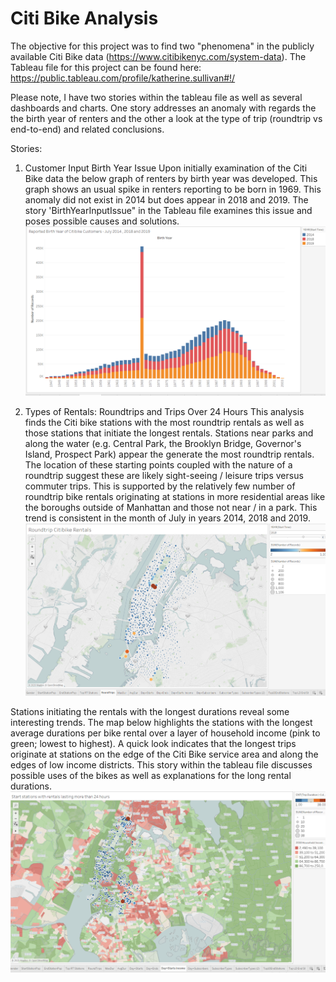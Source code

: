 # Citi Bike Analysis

The objective for this project was to find two "phenomena" in the publicly available Citi Bike data (https://www.citibikenyc.com/system-data).  The Tableau file for this project can be found here: https://public.tableau.com/profile/katherine.sullivan#!/

Please note, I have two stories within the tableau file as well as several dashboards and charts.  One story addresses an anomaly with regards the the birth year of renters and the other a look at the type of trip (roundtrip vs end-to-end) and related conclusions.

Stories:
1) Customer Input Birth Year Issue 
Upon initially examination of the Citi Bike data the below graph of renters by birth year was developed.  This graph shows an usual spike in renters reporting to be born in 1969.  This anomaly did not exist in 2014 but does appear in 2018 and 2019.  The story 'BirthYearInputIssue" in the Tableau file examines this issue and poses possible causes and solutions.
![alt text](https://github.com/koegs30/Citibike-Analysis/blob/master/Images/BirthYearGraph3yrs.png)

2) Types of Rentals: Roundtrips and Trips Over 24 Hours
This analysis finds the Citi bike stations with the most roundtrip rentals as well as those stations that initiate the longest rentals.  Stations near parks and along the water (e.g. Central Park, the Brooklyn Bridge, Governor's Island, Prospect Park) appear the generate the most roundtrip rentals.  The location of these starting points coupled with the nature of a roundtrip suggest these are likely sight-seeing / leisure trips versus commuter trips.  This is supported by the relatively few number of roundtrip bike rentals originating at stations in more residential areas like the boroughs outside of Manhattan and those not near / in a park.  This trend is consistent in the month of July in years 2014, 2018 and 2019.
![alt_text](https://github.com/koegs30/Citibike-Analysis/blob/master/Images/RoundTrips.png)

Stations initiating the rentals with the longest durations reveal some interesting trends.  The map below highlights the stations with the longest average durations per bike rental over a layer of household income (pink to green; lowest to highest).  A quick look indicates that the longest trips originate at stations on the edge of the Citi Bike service area and along the edges of low income districts.  This story within the tableau file discusses possible uses of the bikes as well as explanations for the long rental durations.
![alt_text](https://github.com/koegs30/Citibike-Analysis/blob/master/Images/DurationIncome.png)



